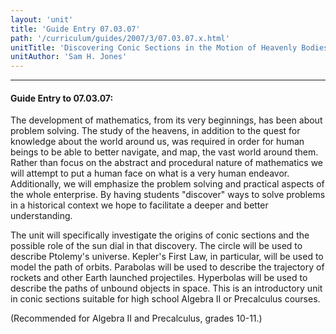 ```yaml
---
layout: 'unit'
title: 'Guide Entry 07.03.07'
path: '/curriculum/guides/2007/3/07.03.07.x.html'
unitTitle: 'Discovering Conic Sections in the Motion of Heavenly Bodies'
unitAuthor: 'Sam H. Jones'
---
```


<body>
<hr/>
 <h4>
  Guide Entry to 07.03.07:
 </h4>
 <p>
  The development of mathematics, from its very beginnings, has been about problem solving. The study of the heavens, in addition to the quest for knowledge about the world around us, was required in order for human beings to be able to better navigate, and map, the vast world around them. Rather than focus on the abstract and procedural nature of mathematics we will attempt to put a human face on what is a very human endeavor. Additionally, we will emphasize the problem solving and practical aspects of the whole enterprise. By having students "discover" ways to solve problems in a historical context we hope to facilitate a deeper and better understanding.
 </p>
<p>
  The unit will specifically investigate the origins of conic sections and the possible role of the sun dial in that discovery. The circle will be used to describe Ptolemy's universe. Kepler's First Law, in particular, will be used to model the path of orbits. Parabolas will be used to describe the trajectory of rockets and other Earth launched projectiles. Hyperbolas will be used to describe the paths of unbound objects in space. This is an introductory unit in conic sections suitable for high school Algebra II or Precalculus courses.
 </p>
<p>
  (Recommended for Algebra II and Precalculus, grades 10-11.)
 </p>

</body>
